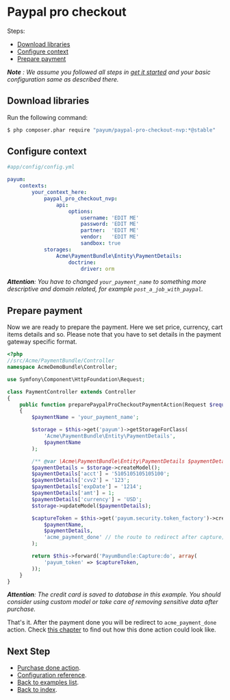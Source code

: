 # Paypal pro checkout

Steps:

* [Download libraries](#download-libraries)
* [Configure context](#configure-context)
* [Prepare payment](#prepare-payment)

_**Note** : We assume you followed all steps in [get it started](../get_it_started.md) and your basic configuration same as described there._

## Download libraries

Run the following command:

```bash
$ php composer.phar require "payum/paypal-pro-checkout-nvp:*@stable"
```

## Configure context

```yaml
#app/config/config.yml

payum:
    contexts:
        your_context_here:
            paypal_pro_checkout_nvp:
                api:
                    options:
                        username: 'EDIT ME'
                        password: 'EDIT ME'
                        partner:  'EDIT ME'
                        vendor:   'EDIT ME'
                        sandbox: true
            storages:
                Acme\PaymentBundle\Entity\PaymentDetails:
                    doctrine:
                        driver: orm
```

_**Attention**: You have to changed `your_payment_name` to something more descriptive and domain related, for example `post_a_job_with_paypal`._

## Prepare payment

Now we are ready to prepare the payment. Here we set price, currency, cart items details and so.
Please note that you have to set details in the payment gateway specific format.

```php
<?php
//src/Acme/PaymentBundle/Controller
namespace AcmeDemoBundle\Controller;

use Symfony\Component\HttpFoundation\Request;

class PaymentController extends Controller
{
    public function preparePaypalProCheckoutPaymentAction(Request $request)
    {
        $paymentName = 'your_payment_name';

        $storage = $this->get('payum')->getStorageForClass(
            'Acme\PaymentBundle\Entity\PaymentDetails',
            $paymentName
        );

        /** @var \Acme\PaymentBundle\Entity\PaymentDetails $paymentDetails */
        $paymentDetails = $storage->createModel();
        $paymentDetails['acct'] = '5105105105105100';
        $paymentDetails['cvv2'] = '123';
        $paymentDetails['expDate'] = '1214';
        $paymentDetails['amt'] = 1;
        $paymentDetails['currency'] = 'USD';
        $storage->updateModel($paymentDetails);

        $captureToken = $this->get('payum.security.token_factory')->createCaptureToken(
            $paymentName,
            $paymentDetails,
            'acme_payment_done' // the route to redirect after capture;
        );

        return $this->forward('PayumBundle:Capture:do', array(
            'payum_token' => $captureToken,
        ));
    }
}
```

_**Attention**: The credit card is saved to database in this example. You should consider using custom model or take care of removing sensitive data after purchase._

That's it. After the payment done you will be redirect to `acme_payment_done` action.
Check [this chapter](../purchase_done_action.md) to find out how this done action could look like.

## Next Step

* [Purchase done action](../purchase_done_action.md).
* [Configuration reference](../configuration_reference.md).
* [Back to examples list](../simple_purchase_examples.md).
* [Back to index](../index.md).